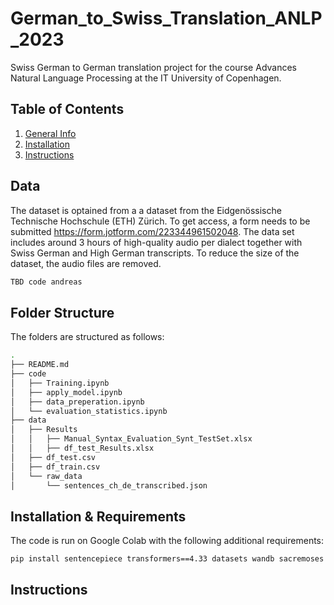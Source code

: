 # German_to_Swiss_Translation_ANLP_2023
Swiss German to German translation project for the course Advances Natural Language Processing at the IT University of Copenhagen.

## Table of Contents
1. [General Info](#general-info)
2. [Installation](#installation)
4. [Instructions](#instructions)

## Data

The dataset is optained from a a dataset from the Eidgenössische Technische Hochschule (ETH) Zürich.
To get access, a form needs to be submitted https://form.jotform.com/223344961502048.
The data set includes around 3 hours of high-quality audio per dialect together with Swiss German and High German transcripts.
To reduce the size of the dataset, the audio files are removed. 

```bash
TBD code andreas
```

## Folder Structure

The folders are structured as follows:

```bash
.
├── README.md
├── code
│   ├── Training.ipynb
│   ├── apply_model.ipynb
│   ├── data_preperation.ipynb
│   └── evaluation_statistics.ipynb
├── data
│   ├── Results
│   │   ├── Manual_Syntax_Evaluation_Synt_TestSet.xlsx
│   │   ├── df_test_Results.xlsx
│   ├── df_test.csv
│   ├── df_train.csv
│   └── raw_data
│       └── sentences_ch_de_transcribed.json
```

## Installation & Requirements

The code is run on Google Colab with the following additional requirements:

```bash
pip install sentencepiece transformers==4.33 datasets wandb sacremoses sacrebleu -q
```

## Instructions

